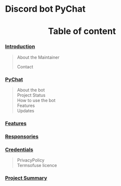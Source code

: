 # Discord bot PyChat

<h1 align='center'> Table of content </h1>

### [Introduction](#Introduction)
>   About the Maintainer
>   
>   Contact

### [PyChat](#PyChat)

> About the bot<br>
> Project Status<br>
> How to use the bot<br>
> Features<br>
> Updates

### [Features](#Features)

### [Responsories](#Responsories)

### [Credentials](#Credentials)

> PrivacyPolicy<br>
> Termsofuse
> licence

### [Project Summary](#project-Summary)